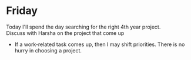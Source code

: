 # Friday

Today I'll spend the day searching for the right 4th year project.\
Discuss with Harsha on the project that come up

- If a work-related task comes up, then I may shift priorities. There is no hurry in choosing a project. 
